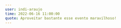 ```yaml
---
user: indi-araujo
time: 2022-06-16 11:00:00
quote: Aproveitar bastante esse evento maravilhoso!
---
```

